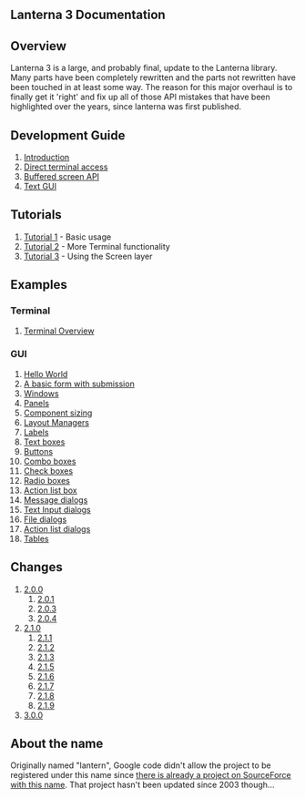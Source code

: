 Lanterna 3 Documentation
---

## Overview
Lanterna 3 is a large, and probably final, update to the Lanterna library.
Many parts have been completely rewritten and the parts not rewritten have been touched in at least some way.
The reason for this major overhaul is to finally get it 'right' and fix up all of those API mistakes that have been highlighted
over the years, since lanterna was first published.

## Development Guide
1. [Introduction](introduction.md)
2. [Direct terminal access](using-terminal.md)
3. [Buffered screen API](using-screen.md)
4. [Text GUI](using-gui.md)

## Tutorials
1. [Tutorial 1](tutorial/Tutorial01.md) - Basic usage
2. [Tutorial 2](tutorial/Tutorial02.md) - More Terminal functionality
3. [Tutorial 3](tutorial/Tutorial03.md) - Using the Screen layer

## Examples
### Terminal
1. [Terminal Overview](examples/terminal/overview.md)

### GUI
1. [Hello World](examples/gui/hello_world.md)
2. [A basic form with submission](examples/gui/basic_form_submission.md)
3. [Windows](examples/gui/windows.md)
4. [Panels](examples/gui/panels.md)
5. [Component sizing](examples/gui/component_sizing.md)
6. [Layout Managers](examples/gui/layout_managers.md)
7. [Labels](examples/gui/labels.md)
8. [Text boxes](examples/gui/text_boxes.md)
9. [Buttons](examples/gui/buttons.md)
10. [Combo boxes](examples/gui/combo_boxes.md)
11. [Check boxes](examples/gui/check_boxes.md)
12. [Radio boxes](examples/gui/radio_boxes.md)
13. [Action list box](examples/gui/action_list_box.md)
14. [Message dialogs](examples/gui/message_dialogs.md)
15. [Text Input dialogs](examples/gui/text_input_dialogs.md)
16. [File dialogs](examples/gui/file_dialogs.md)
17. [Action list dialogs](examples/gui/action_list_dialogs.md)
18. [Tables](examples/gui/tables.md)

## Changes
1. [2.0.0](ChangesFrom1to2.md)
    1. [2.0.1](ChangesFrom200to201.md)
    1. [2.0.3](ChangesFrom201to203.md)
    1. [2.0.4](ChangesFrom203to204.md)
1. [2.1.0](ChangesFrom20Xto210.md)
    1. [2.1.1](ChangesFrom210to211.md)
    1. [2.1.2](ChangesFrom211to212.md)
    1. [2.1.3](ChangesFrom212to213.md)
    1. [2.1.5](ChangesFrom213to215.md)
    1. [2.1.6](ChangesFrom215to216.md)
    1. [2.1.7](ChangesFrom216to217.md)
    1. [2.1.8](ChangesFrom217to218.md)
    1. [2.1.9](ChangesFrom218to219.md)
1. [3.0.0](ChangesFrom2to3.md)

## About the name ##
Originally named "lantern", Google code didn't allow the project to be registered under this name since [there is already a project on SourceForce with this name](http://sourceforge.net/projects/lantern). That project hasn't been updated since 2003 though...
